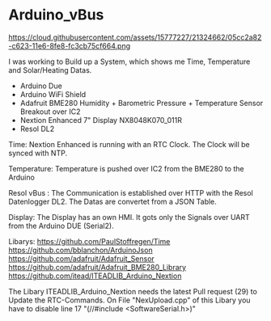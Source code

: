 # Arduino_vBus

https://cloud.githubusercontent.com/assets/15777227/21324662/05cc2a82-c623-11e6-8fe8-fc3cb75cf664.png

I was working to Build up a System, which shows me Time, Temperature and Solar/Heating Datas.

- Arduino Due
- Arduino WiFi Shield
- Adafruit BME280 Humidity + Barometric Pressure + Temperature Sensor Breakout over IC2
- Nextion Enhanced 7" Display NX8048K070_011R 
- Resol DL2

Time:
Nextion Enhanced is running with an RTC Clock. The Clock will be synced with NTP.

Temperature:
Temperature is pushed over IC2 from the BME280 to the Arduino

Resol vBus :
The Communication is established over HTTP with the Resol Datenlogger DL2. The Datas are convertet from a JSON Table.

Display:
The Display has an own HMI. It gots only the Signals over UART from the Arduino DUE (Serial2).

Libarys:
https://github.com/PaulStoffregen/Time
https://github.com/bblanchon/ArduinoJson
https://github.com/adafruit/Adafruit_Sensor
https://github.com/adafruit/Adafruit_BME280_Library
https://github.com/itead/ITEADLIB_Arduino_Nextion

The Libary ITEADLIB_Arduino_Nextion needs the latest Pull request (29) to Update the RTC-Commands.
On File "NexUpload.cpp" of this Libary you have to disable line 17 "(//#include <SoftwareSerial.h>)"
